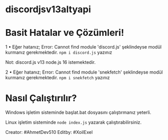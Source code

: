 # discordjsv13altyapi

Basit Hatalar ve Çözümleri!
=================
1 • Eğer hatanız;
Error: Cannot find module 'discord.js'
şeklindeyse modül kurmanız gerekmektedir.
`npm i discord.js` yazınız

Not: discord.js v13 node.js 16 istemektedir.

2 • Eğer hatanız;
Error: Cannot find module 'snekfetch'
şeklindeyse modül kurmanız gerekmektedir.
`npm i snekfetch` yazınız
 
Nasıl Çalıştırılır?
=================
Windows işletim sisteminde başlat.bat dosyasını çalıştırmanız yeterli.




Linux işletim sisteminde `node index.js` yazarak çalıştırabilirsiniz.

Creator: #AhmetDev510 Editby: #XoilExel
